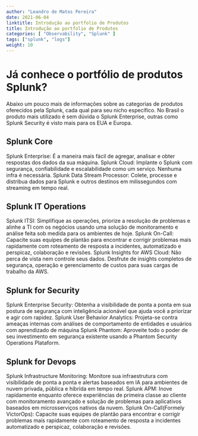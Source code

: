 ```yaml
---
author: "Leandro de Matos Pereira"
date: 2021-06-04
linktitle: Introdução ao portfolio de Produtos
title: Introdução ao portfolio de Produtos
categories: [ "Observability", "Splunk" ]
tags: ["splunk", "logs"]
weight: 10
---
```


# Já conhece o portfólio de produtos Splunk?

Abaixo um pouco mais de informações sobre as categorias de produtos oferecidos pela Splunk, cada qual para seu nicho específico. No Brasil o produto mais utilizado é sem dúvida o Splunk Enterprise, outras como Splunk Security é visto mais para os EUA e Europa.

## Splunk Core
Splunk Enterprise: É a maneira mais fácil de agregar, analisar e obter respostas dos dados da sua máquina.
Splunk Cloud: Implante o Splunk com segurança, confiabilidade e escalabilidade como um serviço. Nenhuma infra é necessária.
Splunk Data Stream Processor: Colete, processe e distribua dados para Splunk e outros destinos em milissegundos com streaming em tempo real.

## Splunk IT Operations
Splunk ITSI: Simplifique as operações, priorize a resolução de problemas e alinhe a TI com os negócios usando uma solução de monitoramento e análise feita sob medida para os ambientes de hoje.
Splunk On-Call: Capacite suas equipes de plantão para encontrar e corrigir problemas mais rapidamente com roteamento de resposta a incidentes, automatizado e perspicaz, colaboração e revisões.
Splunk Insights for AWS Cloud: Não perca de vista nem controle seus dados. Desfrute de insights completos de segurança, operação e gerenciamento de custos para suas cargas de trabalho da AWS.

## Splunk for Security
Splunk Enterprise Security: Obtenha a visibilidade de ponta a ponta em sua postura de segurança com inteligência acionável que ajuda você a priorizar e agir com rapidez.
Splunk User Behavior Analytics: Projeta-se contra ameaças internas com análises de comportamento de entidades e usuários com aprendizado de máquina
Splunk Phantom: Aproveite todo o poder de seu investimento em segurança existente usando a Phantom Security Operations Plataform.

## Splunk for Devops
Splunk Infrastructure Monitoring: Monitore sua infraestrutura com visibilidade de ponta a ponta e alertas baseados em IA para ambientes de nuvem privada, pública e hibrída em tempo real.
Splunk APM: Inove rapidamente enquanto oferece experiências de primeira classe ao cliente com monitoramento avançado e solução de problemas para aplicativos baseados em microsserviços nativos da nuvem.
Splunk On-Call(Formely VictorOps): Capacite suas equipes de plantão para encontrar e corrigir problemas mais rapidamente com roteamento de resposta a incidentes automatizado e perspicaz, colaboração e revisões.